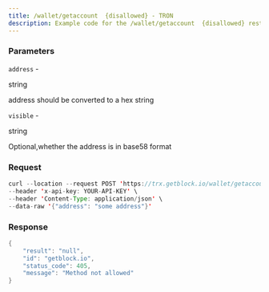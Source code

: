 ```yaml
---
title: /wallet/getaccount  {disallowed} - TRON
description: Example code for the /wallet/getaccount  {disallowed} rest method. Сomplete guide on how to use /wallet/getaccount  {disallowed} rest in GetBlock.io Web3 documentation.
---
```


### Parameters


`address` -

string

address should be converted to a hex string

`visible` -

string

Optional,whether the address is in base58 format

### Request

``` java
curl --location --request POST 'https://trx.getblock.io/wallet/getaccount' \
--header 'x-api-key: YOUR-API-KEY' \
--header 'Content-Type: application/json' \
--data-raw '{"address": "some address"}'
```

###  Response

``` java
{
    "result": "null",
    "id": "getblock.io",
    "status_code": 405,
    "message": "Method not allowed"
}
```

